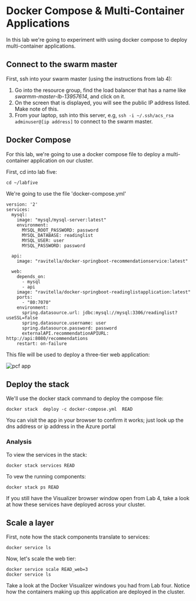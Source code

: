 # Docker Compose & Multi-Container Applications

In this lab we're going to experiment with using docker compose to deploy multi-container applications.

## Connect to the swarm master
First, ssh into your swarm master (using the instructions from lab 4):

1. Go into the resource group, find the load balancer that has a name like _swarmm-master-lb-13957614_, and click on it.
2. On the screen that is displayed, you will see the public IP address listed.  Make note of this.
3. From your laptop, ssh into this server, e.g, `ssh -i ~/.ssh/acs_rsa adminuser@[ip address]` to connect to the swarm master.

## Docker Compose
For this lab, we're going to use a docker compose file to deploy a multi-container application on our cluster.

<!--
First, pull down this lab onto the swarm master and cd into lab four:

    git clone https://github.com/larryms/ContainerCamp
    cd ContainerCamp/labfive
--> 
First, cd into lab five:
```
cd ~/labfive
```

We're going to use the file 'docker-compose.yml'

```
version: '2'
services:
  mysql:
    image: "mysql/mysql-server:latest"
    environment:
      MYSQL_ROOT_PASSWORD: password
      MYSQL_DATABASE: readinglist
      MYSQL_USER: user
      MYSQL_PASSWORD: password

  api:
    image: "ravitella/docker-springboot-recommendationservice:latest"

  web:
    depends_on:
      - mysql
      - api
    image: "ravitella/docker-springboot-readinglistapplication:latest"
    ports:
      - "80:7070"
    environment:
      spring.datasource.url: jdbc:mysql://mysql:3306/readinglist?useSSL=false
      spring.datasource.username: user
      spring.datasource.password: password
      externalAPI.recommendationAPIURL: http://api:8080/recommendations
    restart: on-failure
```

This file will be used to deploy a three-tier web application:

![pcf app](pcfapp.png)


## Deploy the stack
We'll use the docker stack command to deploy the compose file:

    docker stack  deploy -c docker-compose.yml  READ

You can visit the app in your browser to confirm it works; just look up the dns address or ip address in the Azure portal 

### Analysis
To view the services in the stack:

    docker stack services READ

To vew the running components:

    docker stack ps READ

If you still have the Visualizer browser window open from Lab 4, take a look at how these services have deployed across your cluster.

## Scale a layer
First, note how the stack components translate to services:

    docker service ls

Now, let's scale the web tier:

    docker service scale READ_web=3
    docker service ls

Take a look at the Docker Visualizer windows you had from Lab four.  Notice how the containers making up this application are deployed in the cluster.
